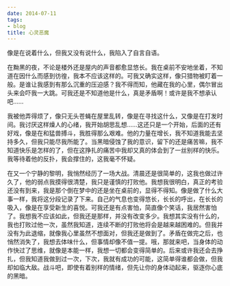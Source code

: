 ```yaml
---
date: 2014-07-11
tags:
- blog
title: 心灵恶魔
---
```


像是在说着什么，但我又没有说什么，我陷入了自言自语。
<!--more-->

在黝黑的夜，不论是楼外还是屋内的声音都愈显悠长。我在桌前不安地坐着，不知道在因什么而感到彷徨，我本不应该这样的。可我又确实这样，像只猎物被盯着一般。是谁让我感到有那么沉重的压迫感？我不得而知，他藏在我的心里，偶尔冒出头来会吓我一大跳。可我还是不知道他是什么，真是矛盾啊！或许是我不想承认吧……

我被他弄得烦了，像只无头苍蝇在屋里乱转，像是在寻找这什么，又像是在打发时间。我讨厌这样燥人的心绪，我开始胡思乱想……这还只是一个开始，后面的还有好戏，像是在和猛兽搏斗，我胜得那么艰难。他的力量在增长，我不知道我能去坚持多久，但我只能尽我所能了。当黑暗侵蚀了我的意识，留下的还是痛苦嘛，我不知道快乐是怎样的了，但在这挣扎的痛苦中我却又真的体会到了一丝别样的快乐。我等待着他的反扑，我会撑住的，这我毫不怀疑。

在又一个宁静的黎明，我悄然经历了一场大战。清晨还是很简单的，这我也做过许久了，他的弱点我摸得很清楚，我只是谨慎的打败他。我想我很明白，真正的考验还没有到来，我是那个倒在梦中的还是坐在桌前的，显得不得知。像是做了什么大事一样，我将这分段记录了下来。自己的气息也变得悠长，长长的呼出，在长长的吸入，像是在享受新生的喜悦。可我还是有点害怕，简直像个笑话，我居然害怕了。我想我不应该如此，但我还是那样，并没有改变多少。我想其实没有什么的，我也打败过他一次，虽然我知道，连续不断的打败他将会是越来越困难的。但我并没有为此退缩，就像我心里虽然不想面对，但我还是做到了。矛盾在做完之后，也悄然消失了，我想去体味什么，但事情却像不值一提。哦，那就来吧，当身体的动作快过了思维，就像是本能一样，我想一切都会变得简单的。后来或许我还会去挣扎，但我知道我做到过一次，下次，我就有成功的可能，这简单得谁都会做，但我却如临大敌。战斗吧，即使有着别样的情绪，但先让你的身体动起来，驱逐你心底的黑暗。
